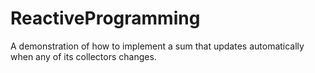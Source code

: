 # ReactiveProgramming

A demonstration of how to implement a sum that updates automatically when any of its collectors changes. 
